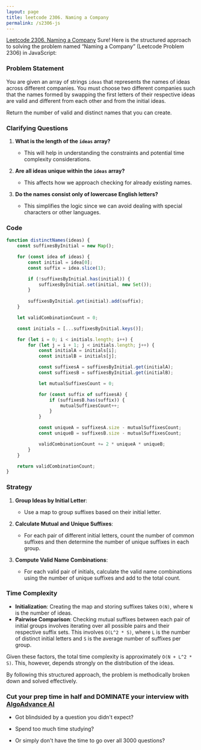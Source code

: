 ```yaml
---
layout: page
title: leetcode 2306. Naming a Company
permalink: /s2306-js
---
```

[Leetcode 2306. Naming a Company](https://algoadvance.github.io/algoadvance/l2306)
Sure! Here is the structured approach to solving the problem named “Naming a Company” (Leetcode Problem 2306) in JavaScript:

### Problem Statement

You are given an array of strings `ideas` that represents the names of ideas across different companies. You must choose two different companies such that the names formed by swapping the first letters of their respective ideas are valid and different from each other and from the initial ideas. 

Return the number of valid and distinct names that you can create.

### Clarifying Questions

1. **What is the length of the `ideas` array?**
   - This will help in understanding the constraints and potential time complexity considerations. 

2. **Are all ideas unique within the `ideas` array?**
   - This affects how we approach checking for already existing names.

3. **Do the names consist only of lowercase English letters?**
   - This simplifies the logic since we can avoid dealing with special characters or other languages.

### Code

```javascript
function distinctNames(ideas) {
    const suffixesByInitial = new Map();

    for (const idea of ideas) {
        const initial = idea[0];
        const suffix = idea.slice(1);

        if (!suffixesByInitial.has(initial)) {
            suffixesByInitial.set(initial, new Set());
        }
        
        suffixesByInitial.get(initial).add(suffix);
    }

    let validCombinationCount = 0;

    const initials = [...suffixesByInitial.keys()];

    for (let i = 0; i < initials.length; i++) {
        for (let j = i + 1; j < initials.length; j++) {
            const initialA = initials[i];
            const initialB = initials[j];

            const suffixesA = suffixesByInitial.get(initialA);
            const suffixesB = suffixesByInitial.get(initialB);

            let mutualSuffixesCount = 0;

            for (const suffix of suffixesA) {
                if (suffixesB.has(suffix)) {
                    mutualSuffixesCount++;
                }
            }

            const uniqueA = suffixesA.size - mutualSuffixesCount;
            const uniqueB = suffixesB.size - mutualSuffixesCount;

            validCombinationCount += 2 * uniqueA * uniqueB;
        }
    }

    return validCombinationCount;
}
```

### Strategy

1. **Group Ideas by Initial Letter**: 
   - Use a map to group suffixes based on their initial letter.

2. **Calculate Mutual and Unique Suffixes**:
   - For each pair of different initial letters, count the number of common suffixes and then determine the number of unique suffixes in each group.

3. **Compute Valid Name Combinations**:
   - For each valid pair of initials, calculate the valid name combinations using the number of unique suffixes and add to the total count.

### Time Complexity

- **Initialization**: Creating the map and storing suffixes takes `O(N)`, where `N` is the number of ideas.
- **Pairwise Comparison**: Checking mutual suffixes between each pair of initial groups involves iterating over all possible pairs and their respective suffix sets. This involves `O(L^2 * S)`, where `L` is the number of distinct initial letters and `S` is the average number of suffixes per group.

Given these factors, the total time complexity is approximately `O(N + L^2 * S)`. This, however, depends strongly on the distribution of the ideas.

By following this structured approach, the problem is methodically broken down and solved effectively.


### Cut your prep time in half and DOMINATE your interview with [AlgoAdvance AI](https://algoAdvance.com)

- Got blindsided by a question you didn't expect?

- Spend too much time studying?

- Or simply don't have the time to go over all 3000 questions?

